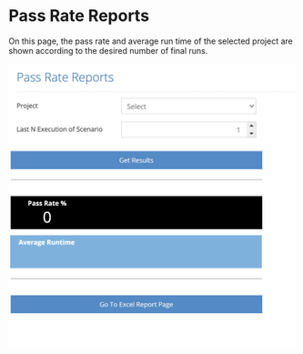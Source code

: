 # Pass Rate Reports

On this page, the pass rate and average run time of the selected project are shown according to the desired number of final runs.&#x20;

&#x20;

![](<../.gitbook/assets/Screen Shot 2021-12-09 at 09.02.07.png>)
